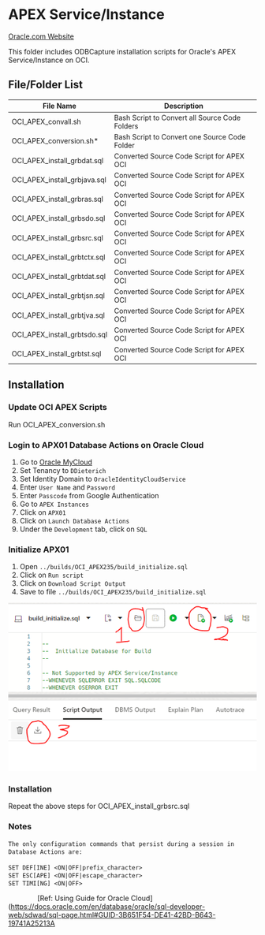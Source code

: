 # APEX Service/Instance

[Oracle.com Website](https://www.oracle.com/application-development/apex/)

This folder includes ODBCapture installation scripts for Oracle's APEX Service/Instance on OCI.


## File/Folder List

File Name                    | Description
-----------------------------|-------------
OCI_APEX_convall.sh          | Bash Script to Convert all Source Code Folders
OCI_APEX_conversion.sh*      | Bash Script to Convert one Source Code Folder
OCI_APEX_install_grbdat.sql  | Converted Source Code Script for APEX OCI
OCI_APEX_install_grbjava.sql | Converted Source Code Script for APEX OCI
OCI_APEX_install_grbras.sql  | Converted Source Code Script for APEX OCI
OCI_APEX_install_grbsdo.sql  | Converted Source Code Script for APEX OCI
OCI_APEX_install_grbsrc.sql  | Converted Source Code Script for APEX OCI
OCI_APEX_install_grbtctx.sql | Converted Source Code Script for APEX OCI
OCI_APEX_install_grbtdat.sql | Converted Source Code Script for APEX OCI
OCI_APEX_install_grbtjsn.sql | Converted Source Code Script for APEX OCI
OCI_APEX_install_grbtjva.sql | Converted Source Code Script for APEX OCI
OCI_APEX_install_grbtsdo.sql | Converted Source Code Script for APEX OCI
OCI_APEX_install_grbtst.sql  | Converted Source Code Script for APEX OCI

## Installation

### Update OCI APEX Scripts

Run OCI_APEX_conversion.sh

### Login to APX01 Database Actions on Oracle Cloud
1. Go to [Oracle MyCloud](https://myservices-ddieterich.console.oraclecloud.com/mycloud/cloudportal/gettingStarted)
2. Set Tenancy to `DDieterich`
3. Set Identity Domain to `OracleIdentityCloudService`
4. Enter `User Name` and `Password`
5. Enter `Passcode` from Google Authentication
6. Go to `APEX Instances`
7. Click on `APX01`
8. Click on `Launch Database Actions`
9. Under the `Development` tab, click on `SQL`

### Initialize APX01
1. Open `../builds/OCI_APEX235/build_initialize.sql`
2. Click on `Run script`
3. Click on `Download Script Output`
4. Save to file `../builds/OCI_APEX235/build_initialize.sql`

![Icons used to Open, Run, and Download the build script.](build_initialize.PNG)

### Installation

Repeat the above steps for OCI_APEX_install_grbsrc.sql


### Notes

```
The only configuration commands that persist during a session in Database Actions are:

SET DEF[INE] <ON|OFF|prefix_character>
SET ESC[APE] <ON|OFF|escape_character>
SET TIMI[NG] <ON|OFF>
```

&nbsp;&nbsp;&nbsp;&nbsp;&nbsp;&nbsp;&nbsp;&nbsp;&nbsp;&nbsp;&nbsp;&nbsp;&nbsp;&nbsp;&nbsp;[Ref: Using Guide for Oracle Cloud](https://docs.oracle.com/en/database/oracle/sql-developer-web/sdwad/sql-page.html#GUID-3B651F54-DE41-42BD-B643-19741A25213A